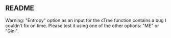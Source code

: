 ## README

Warning: "Entropy" option as an input for the cTree function contains a bug I couldn't fix on time. Please test it using one of the other options: "ME" or "Gini".


